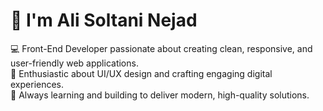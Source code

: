 # 👋 I'm Ali Soltani Nejad

💻 Front-End Developer passionate about creating clean, responsive, and user-friendly web applications.  
🎨 Enthusiastic about UI/UX design and crafting engaging digital experiences.  
🚀 Always learning and building to deliver modern, high-quality solutions.